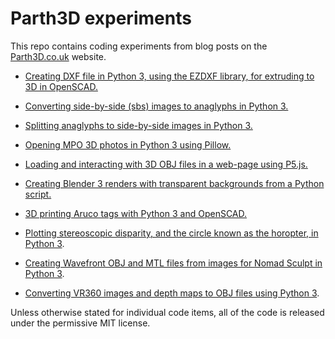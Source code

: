 # Parth3D experiments

This repo contains coding experiments from blog posts on the [Parth3D.co.uk](https://parth3d.co.uk/) website.

* [Creating DXF file in Python 3, using the EZDXF library, for extruding to 3D in OpenSCAD.](https://github.com/drandrewthomas/Parth3D-experiments/tree/main/python_ezdxf_openscad)

* [Converting side-by-side (sbs) images to anaglyphs in Python 3.](https://github.com/drandrewthomas/Parth3D-experiments/tree/main/python_sbs_anaglyph)

* [Splitting anaglyphs to side-by-side images in Python 3.](https://github.com/drandrewthomas/Parth3D-experiments/tree/main/python_anaglyph_splitting)

* [Opening MPO 3D photos in Python 3 using Pillow.](https://github.com/drandrewthomas/Parth3D-experiments/tree/main/python_mpo_opening)

* [Loading and interacting with 3D OBJ files in a web-page using P5.js.](https://github.com/drandrewthomas/Parth3D-experiments/blob/main/ufo_3d_p5js/readme.md)

* [Creating Blender 3 renders with transparent backgrounds from a Python script.](https://github.com/drandrewthomas/Parth3D-experiments/tree/main/python_blender_transparency)

* [3D printing Aruco tags with Python 3 and OpenSCAD.](https://github.com/drandrewthomas/Parth3D-experiments/tree/main/python_aruco_openscad)

* [Plotting stereoscopic disparity, and the circle known as the horopter, in Python 3](https://github.com/drandrewthomas/Parth3D-experiments/tree/main/pyton_horopter).

* [Creating Wavefront OBJ and MTL files from images for Nomad Sculpt in Python 3](https://github.com/drandrewthomas/Parth3D-experiments/tree/main/python_photo_assets).

* [Converting VR360 images and depth maps to OBJ files using Python 3](https://github.com/drandrewthomas/Parth3D-experiments/tree/main/vr360_depthmap_to_obj).

Unless otherwise stated for individual code items, all of the code is released under the permissive MIT license.
